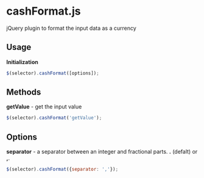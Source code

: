 # cashFormat.js

jQuery plugin to format the input data as a currency

## Usage 

**Initialization**
```js
$(selector).cashFormat([options]);
```

## Methods

**getValue** - get the input value  
```js
$(selector).cashFormat('getValue');
```

## Options

**separator** - a separator between an integer and fractional parts. **.** (defalt) or **,**.
  
```js
$(selector).cashFormat({separator: ','});
```
